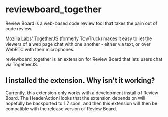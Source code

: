 reviewboard_together
====================

Review Board is a web-based code review tool that takes the pain out of code review.

[Mozilla Labs' TogetherJS](http://togetherjs.com/) (formerly TowTruck) makes it easy to let the viewers of a web page
chat with one another - either via text, or over WebRTC with their microphones.

reviewboard_together is an extension for Review Board that lets users chat via TogetherJS.

## I installed the extension. Why isn't it working?

Currently, this extension only works with a development install of Review Board. The HeaderActionHooks that the extension depends on will hopefully be backported to 1.7 soon, and then this extension will then be compatible with the release version of Review Board.

